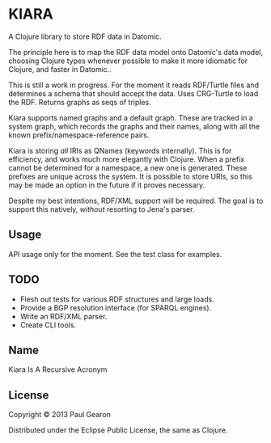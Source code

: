 # KIARA

A Clojure library to store RDF data in Datomic.

The principle here is to map the RDF data model onto Datomic's data model,
choosing Clojure types whenever possible to make it more idiomatic for Clojure,
and faster in Datomic..

This is still a work in progress. For the moment it reads RDF/Turtle files
and determines a schema that should accept the data. Uses CRG-Turtle to
load the RDF. Returns graphs as seqs of triples.

Kiara supports named graphs and a default graph. These are tracked in a system
graph, which records the graphs and their names, along with all the known
prefix/namespace-reference pairs.

Kiara is storing *all* IRIs as QNames (keywords internally). This is for
efficiency, and works much more elegantly with Clojure. When a prefix cannot be
determined for a namespace, a new one is generated. These prefixes are unique
across the system. It is possible to store URIs, so this may be made an option
in the future if it proves necessary.

Despite my best intentions, RDF/XML support will be required. The goal is to
support this natively, *without* resorting to Jena's parser.

## Usage

API usage only for the moment. See the test class for examples.

## TODO

* Flesh out tests for various RDF structures and large loads.
* Provide a BGP resolution interface (for SPARQL engines).
* Write an RDF/XML parser.
* Create CLI tools.

## Name

Kiara Is A Recursive Acronym

## License

Copyright © 2013 Paul Gearon

Distributed under the Eclipse Public License, the same as Clojure.
